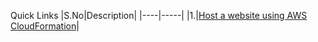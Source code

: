 Quick Links
|S.No|Description|
|----|-----|
|1.|[Host a website using AWS CloudFormation](https://github.com/santhoshpsk/devops-training/tree/master/cloudformation/practice/website-host "Host website using AWS CFN")|